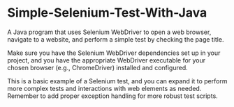 # Simple-Selenium-Test-With-Java
A Java program that uses Selenium WebDriver to open a web browser, navigate to a website, and perform a simple test by checking the page title.

Make sure you have the Selenium WebDriver dependencies set up in your project, and you have the appropriate WebDriver executable for your chosen browser 
(e.g., ChromeDriver) installed and configured.

This is a basic example of a Selenium test, and you can expand it to perform more complex tests and interactions with web elements as needed. 
Remember to add proper exception handling for more robust test scripts.
